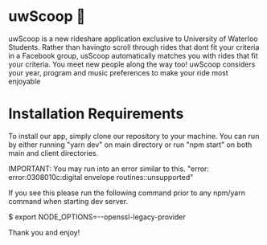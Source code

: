 # uwScoop 🚗

uwScoop is a new rideshare application exclusive to University of Waterloo Students.
Rather than havingto scroll through rides that dont fit your criteria in a Facebook group, usScoop automatically matches you with rides that fit your criteria.
You meet new people along the way too! uwScoop considers your year, program and music preferences to make your ride most enjoyable

# Installation Requirements
To install our app, simply clone our repository to your machine. You can run by either running "yarn dev" on main directory or run "npm start" on both main and client directories.

IMPORTANT: You may run into an error similar to this. "error: error:0308010c:digital envelope routines::unsupported"

If you see this please run the following command prior to any npm/yarn command when starting dev server.

$ export NODE_OPTIONS=--openssl-legacy-provider

Thank you and enjoy!
